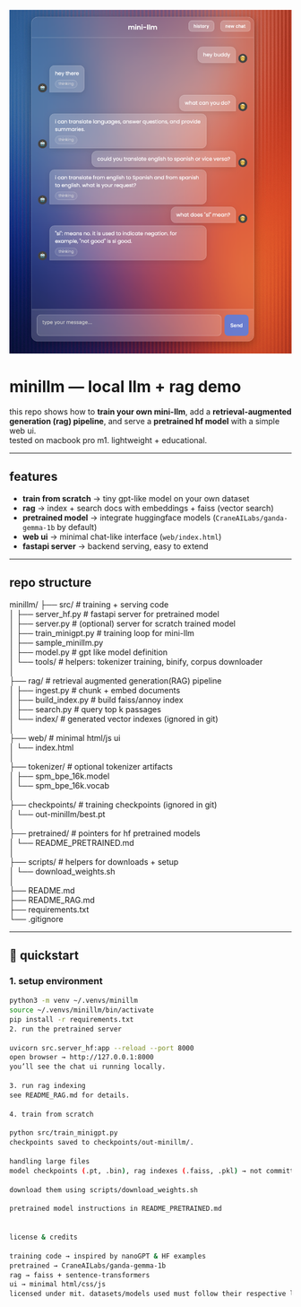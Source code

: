 <p align="center">
  <img src="assets/demo.png" alt="minillm demo" width="800"/>
</p>

# minillm — local llm + rag demo

this repo shows how to **train your own mini-llm**, add a **retrieval-augmented generation (rag) pipeline**, and serve a **pretrained hf model** with a simple web ui.  
tested on macbook pro m1. lightweight + educational.

---

## features
- **train from scratch** → tiny gpt-like model on your own dataset  
- **rag** → index + search docs with embeddings + faiss (vector search)  
- **pretrained model** → integrate huggingface models (`CraneAILabs/ganda-gemma-1b` by default)  
- **web ui** → minimal chat-like interface (`web/index.html`)  
- **fastapi server** → backend serving, easy to extend  

---

## repo structure
minillm/
├── src/ # training + serving code <br>
│ ├── server_hf.py # fastapi server for pretrained model <br>
│ ├── server.py # (optional) server for scratch trained model <br>
│ ├── train_minigpt.py # training loop for mini-llm <br>
│ ├── sample_minillm.py <br>
│ ├── model.py # gpt like model definition <br>
│ └── tools/ # helpers: tokenizer training, binify, corpus downloader <br>
│  <br>
├── rag/ # retrieval augmented generation(RAG) pipeline <br>
│ ├── ingest.py # chunk + embed documents <br>
│ ├── build_index.py # build faiss/annoy index <br>
│ ├── search.py # query top k passages <br>
│ └── index/ # generated vector indexes (ignored in git) <br>
│ <br>
├── web/ # minimal html/js ui <br>
│ └── index.html <br>
│ <br>
├── tokenizer/ # optional tokenizer artifacts <br>
│ ├── spm_bpe_16k.model <br>
│ └── spm_bpe_16k.vocab <br>
│ <br>
├── checkpoints/ # training checkpoints (ignored in git) <br>
│ └── out-minillm/best.pt <br>
│ <br>
├── pretrained/ # pointers for hf pretrained models <br>
│ └── README_PRETRAINED.md <br>
│ <br>
├── scripts/ # helpers for downloads + setup <br>
│ └── download_weights.sh <br>
│ <br>
├── README.md <br>
├── README_RAG.md <br>
├── requirements.txt <br>
└── .gitignore <br>


---

## 🚀 quickstart

### 1. setup environment
```bash
python3 -m venv ~/.venvs/minillm
source ~/.venvs/minillm/bin/activate
pip install -r requirements.txt
2. run the pretrained server

uvicorn src.server_hf:app --reload --port 8000
open browser → http://127.0.0.1:8000
you’ll see the chat ui running locally.

3. run rag indexing
see README_RAG.md for details.

4. train from scratch

python src/train_minigpt.py
checkpoints saved to checkpoints/out-minillm/.

handling large files
model checkpoints (.pt, .bin), rag indexes (.faiss, .pkl) → not committed (see .gitignore)

download them using scripts/download_weights.sh

pretrained model instructions in README_PRETRAINED.md


license & credits

training code → inspired by nanoGPT & HF examples
pretrained → CraneAILabs/ganda-gemma-1b
rag → faiss + sentence-transformers
ui → minimal html/css/js
licensed under mit. datasets/models used must follow their respective licenses.
